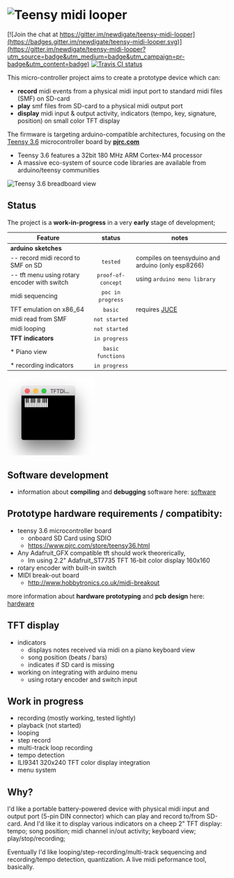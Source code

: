 # ![Teensy midi looper](https://raw.githubusercontent.com/newdigate/teensy-midi-looper/master/logo.svg?sanitize=true "Teensy midi looper")

[![Join the chat at https://gitter.im/newdigate/teensy-midi-looper](https://badges.gitter.im/newdigate/teensy-midi-looper.svg)](https://gitter.im/newdigate/teensy-midi-looper?utm_source=badge&utm_medium=badge&utm_campaign=pr-badge&utm_content=badge)
[![Travis CI status](https://travis-ci.org/newdigate/teensy-midi-looper.svg?branch=master)](https://travis-ci.org/newdigate/teensy-midi-looper)


This micro-controller project aims to create a prototype device which can:
* **record** midi events from a physical midi input port to standard midi files (SMF) on SD-card
* **play** smf files from SD-card to a physical midi output port
* **display** midi input & output activity, indicators (tempo, key, signature, position) on small color TFT display 

The firmware is targeting arduino-compatible architectures, focusing on the [Teensy 3.6](https://www.pjrc.com/store/teensy36.html "Teensy 3.6") microcontroller board by **[pjrc.com](https://www.pjrc.com "pjrc.com")**  
* Teensy 3.6 features a 32bit 180 MHz ARM Cortex-M4 processor
* A massive eco-system of source code libraries are available from arduino/teensy communities 

![Teensy 3.6 breadboard view](https://raw.githubusercontent.com/newdigate/teensy-midi-looper/master/Hardware/svg/teensy3.6_breadboard.svg?sanitize=true "Teensy 3.6 microcontroller board") 

## Status
The project is a **work-in-progress** in a very **early** stage of development; 

| Feature       | status | notes         |
| ------------- |:-------------:| -------------|
| **arduino sketches**| | |
| -- record midi record to SMF on SD| ```tested``` | compiles on teensyduino and arduino (only esp8266) |
| -- tft menu using rotary encoder with switch | ```proof-of-concept``` | using ```arduino menu library``` |
| midi sequencing | ```poc in progress``` | |
| TFT emulation on x86_64 | ```basic``` | requires [JUCE](https://www.juce.com "JUCE libraries") |
| midi read from SMF  | ```not started``` | |
| midi looping | ```not started``` |  |
| **TFT indicators** | ```in progress``` |  |
|   * Piano view | ```basic functions``` | |
|   * recording indicators | ```in progress``` | |

<img src="Software/docs/images/tft_emulator.png" width="200px"/>

## Software development
 * information about **compiling** and **debugging** software here: [software](Software)

## Prototype hardware requirements / compatibity:
  * teensy 3.6 microcontroller board 
    * onboard SD Card using SDIO
    * https://www.pjrc.com/store/teensy36.html
  * Any Adafruit_GFX compatible tft should work theorerically,
    * Im using 2.2" Adafruit_ST7735 TFT 16-bit color display 160x160
  * rotary encoder with built-in switch
  * MIDI break-out board 
    * http://www.hobbytronics.co.uk/midi-breakout
    
more information about **hardware prototyping** and **pcb design** here: [hardware](Hardware)

## TFT display
  * indicators
    * displays notes received via midi on a piano keyboard view
    * song position (beats / bars)
    * indicates if SD card is missing
  * working on integrating with arduino menu
    * using rotary encoder and switch input

## Work in progress
  * recording (mostly working, tested lightly)
  * playback (not started)
  * looping
  * step record
  * multi-track loop recording
  * tempo detection
  * ILI9341 320x240 TFT color display integration
  * menu system
  
## Why?
I'd like a portable battery-powered device with physical midi input and output port (5-pin DIN connector) which can play and record to/from SD-card. And I'd like it to display various indicators on a cheep 2" TFT display: tempo; song position; midi channel in/out activity; keyboard view; play/stop/recording;

Eventually I'd like looping/step-recording/multi-track sequencing and recording/tempo detection, quantization. A live midi peformance tool, basically. 
